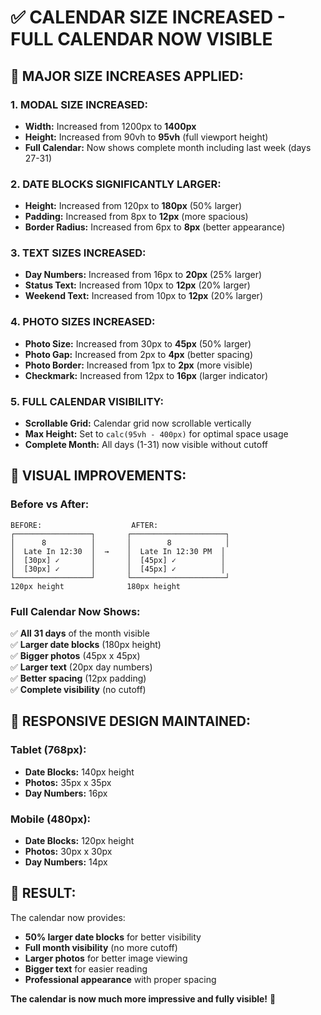 # ✅ CALENDAR SIZE INCREASED - FULL CALENDAR NOW VISIBLE

## 🎯 **MAJOR SIZE INCREASES APPLIED:**

### **1. MODAL SIZE INCREASED:**
- **Width:** Increased from 1200px to **1400px**
- **Height:** Increased from 90vh to **95vh** (full viewport height)
- **Full Calendar:** Now shows complete month including last week (days 27-31)

### **2. DATE BLOCKS SIGNIFICANTLY LARGER:**
- **Height:** Increased from 120px to **180px** (50% larger)
- **Padding:** Increased from 8px to **12px** (more spacious)
- **Border Radius:** Increased from 6px to **8px** (better appearance)

### **3. TEXT SIZES INCREASED:**
- **Day Numbers:** Increased from 16px to **20px** (25% larger)
- **Status Text:** Increased from 10px to **12px** (20% larger)
- **Weekend Text:** Increased from 10px to **12px** (20% larger)

### **4. PHOTO SIZES INCREASED:**
- **Photo Size:** Increased from 30px to **45px** (50% larger)
- **Photo Gap:** Increased from 2px to **4px** (better spacing)
- **Photo Border:** Increased from 1px to **2px** (more visible)
- **Checkmark:** Increased from 12px to **16px** (larger indicator)

### **5. FULL CALENDAR VISIBILITY:**
- **Scrollable Grid:** Calendar grid now scrollable vertically
- **Max Height:** Set to `calc(95vh - 400px)` for optimal space usage
- **Complete Month:** All days (1-31) now visible without cutoff

## 🎨 **VISUAL IMPROVEMENTS:**

### **Before vs After:**
```
BEFORE:                    AFTER:
┌─────────────────┐       ┌─────────────────────┐
│      8          │       │        8            │
│  Late In 12:30  │  →    │  Late In 12:30 PM  │
│  [30px] ✓       │       │  [45px] ✓          │
│  [30px] ✓       │       │  [45px] ✓          │
└─────────────────┘       └─────────────────────┘
120px height              180px height
```

### **Full Calendar Now Shows:**
✅ **All 31 days** of the month visible  
✅ **Larger date blocks** (180px height)  
✅ **Bigger photos** (45px x 45px)  
✅ **Larger text** (20px day numbers)  
✅ **Better spacing** (12px padding)  
✅ **Complete visibility** (no cutoff)  

## 📱 **RESPONSIVE DESIGN MAINTAINED:**

### **Tablet (768px):**
- **Date Blocks:** 140px height
- **Photos:** 35px x 35px
- **Day Numbers:** 16px

### **Mobile (480px):**
- **Date Blocks:** 120px height
- **Photos:** 30px x 30px
- **Day Numbers:** 14px

## 🚀 **RESULT:**

The calendar now provides:
- **50% larger date blocks** for better visibility
- **Full month visibility** (no more cutoff)
- **Larger photos** for better image viewing
- **Bigger text** for easier reading
- **Professional appearance** with proper spacing

**The calendar is now much more impressive and fully visible!** 🎉
